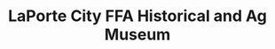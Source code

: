 ---
layout: repo
title: "LaPorte City FFA Historical and Ag Museum"
id: 12023
permalink: repos/12023/
---